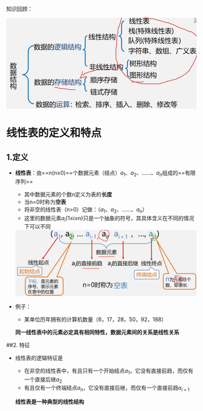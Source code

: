 知识回顾：

![image-20220903202900928](assets/image-20220903202900928.png)

# 线性表的定义和特点

## 1.定义

- **线性表**：由==n(n$\ge$0)==个数据元素（结点）$a_1$、$a_2$、……、$a_n$组成的==有限序列==

  - 其中数据元素的个数n定义为表的**长度**
  - 当n=0时称为**空表**
  - 将非空的线性表（n>0）记做：（$a_1$、$a_2$、……、$a_n$）
  - 这里的数据元素$a_i$(1$\le$i$\le$n)只是一个抽象的符号，其具体含义在不同的情况下可以不同

  <img src="assets/image-20220903203248931.png" alt="image-20220903203248931" style="zoom: 50%;" />

- 例子：

  - 某单位历年拥有的计算机数量（6，17，28，50，92，188）

  **同一线性表中的元素必定具有相同特性，数据元素间的关系是线性关系**

##2. 特征

- 线性表的逻辑特征是

  - 在非空的线性表中，有且只有一个开始结点$a_1$，它没有直接前趋，而仅有一个直接后继$a_2$
  - 有且仅有一个终端结点$a_n$，它没有直接后继，而仅有一个直接前趋$a_{i+1}$

  **线性表是一种典型的线性结构**

